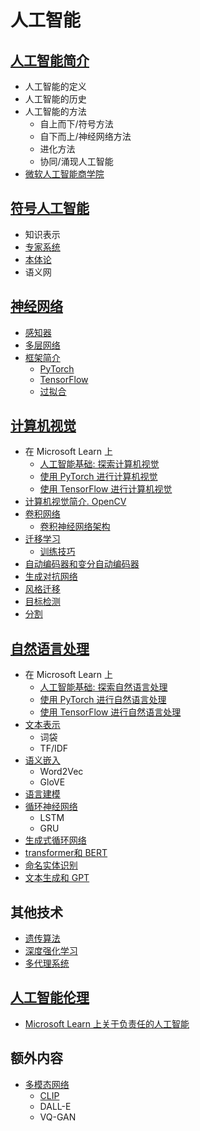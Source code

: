# 人工智能

## [人工智能简介](https://github.com/microsoft/AI-For-Beginners/blob/main/lessons/1-Intro/README_chs.md)
 - 人工智能的定义
 - 人工智能的历史
 - 人工智能的方法
     - 自上而下/符号方法
     - 自下而上/神经网络方法
     - 进化方法
     - 协同/涌现人工智能
 - [微软人工智能商学院](https://www.microsoft.com/ai/ai-business-school/?WT.mc_id=academic-77998-cacaste)

## [符号人工智能](https://github.com/microsoft/AI-For-Beginners/blob/main/lessons/2-Symbolic/README_chs.md)
 - 知识表示
 - [专家系统](https://github.com/microsoft/AI-For-Beginners/blob/main/lessons/2-Symbolic/Animals.ipynb)
 - [本体论](https://github.com/microsoft/AI-For-Beginners/blob/main/lessons/2-Symbolic/FamilyOntology.ipynb)
 - 语义网

## [神经网络](https://github.com/microsoft/AI-For-Beginners/blob/main/lessons/3-NeuralNetworks/README_chs.md)
 - [感知器](https://github.com/microsoft/AI-For-Beginners/blob/main/lessons/3-NeuralNetworks/03-Perceptron/README_chs.md)
 - [多层网络](https://github.com/microsoft/AI-For-Beginners/blob/main/lessons/3-NeuralNetworks/04-OwnFramework/README_chs.md)
 - [框架简介](https://github.com/microsoft/AI-For-Beginners/blob/main/lessons/3-NeuralNetworks/05-Frameworks/README_chs.md)
   - [PyTorch](https://github.com/microsoft/AI-For-Beginners/blob/main/lessons/3-NeuralNetworks/05-Frameworks/IntroPyTorch.ipynb)
   - [TensorFlow](https://github.com/microsoft/AI-For-Beginners/blob/main/lessons/3-NeuralNetworks/05-Frameworks/IntroKerasTF_chs.md)
   - [过拟合](https://github.com/microsoft/AI-For-Beginners/blob/main/lessons/3-NeuralNetworks/05-Frameworks/Overfitting_chs.md)

## [计算机视觉](https://github.com/microsoft/AI-For-Beginners/blob/main/lessons/4-ComputerVision/README_chs.md)
 - 在 Microsoft Learn 上
    - [人工智能基础: 探索计算机视觉](https://docs.microsoft.com/learn/paths/explore-computer-vision-microsoft-azure/?WT.mc_id=academic-77998-cacaste)
    - [使用 PyTorch 进行计算机视觉](https://docs.microsoft.com/learn/modules/intro-computer-vision-pytorch/?WT.mc_id=academic-77998-cacaste)
    - [使用 TensorFlow 进行计算机视觉](https://docs.microsoft.com/learn/modules/intro-computer-vision-TensorFlow/?WT.mc_id=academic-77998-cacaste)
 - [计算机视觉简介. OpenCV](https://github.com/microsoft/AI-For-Beginners/blob/main/lessons/4-ComputerVision/06-IntroCV/README_chs.md)
 - [卷积网络](https://github.com/microsoft/AI-For-Beginners/blob/main/lessons/4-ComputerVision/07-ConvNets/README_chs.md)
   - [卷积神经网络架构](https://github.com/microsoft/AI-For-Beginners/blob/main/lessons/4-ComputerVision/07-ConvNets/CNN_Architectures_chs.md)
 - [迁移学习](https://github.com/microsoft/AI-For-Beginners/blob/main/lessons/4-ComputerVision/08-TransferLearning/README_chs.md)
   - [训练技巧](https://github.com/microsoft/AI-For-Beginners/blob/main/lessons/4-ComputerVision/08-TransferLearning/TrainingTricks_chs.md)
 - [自动编码器和变分自动编码器](https://github.com/microsoft/AI-For-Beginners/blob/main/lessons/4-ComputerVision/09-Autoencoders/README_chs.md)
 - [生成对抗网络](https://github.com/microsoft/AI-For-Beginners/blob/main/lessons/4-ComputerVision/10-GANs/README_chs.md)
 - [风格迁移](https://github.com/microsoft/AI-For-Beginners/blob/main/lessons/4-ComputerVision/10-GANs/StyleTransfer.ipynb)
 - [目标检测](https://github.com/microsoft/AI-For-Beginners/blob/main/lessons/4-ComputerVision/11-ObjectDetection/README_chs.md)
 - [分割](https://github.com/microsoft/AI-For-Beginners/blob/main/lessons/4-ComputerVision/12-Segmentation/README_chs.md)

## [自然语言处理](https://github.com/microsoft/AI-For-Beginners/blob/main/lessons/5-NLP/README_chs.md)
 - 在 Microsoft Learn 上
    - [人工智能基础: 探索自然语言处理](https://docs.microsoft.com/learn/paths/explore-natural-language-processing/?WT.mc_id=academic-77998-cacaste)
    - [使用 PyTorch 进行自然语言处理](https://docs.microsoft.com/learn/modules/intro-natural-language-processing-pytorch/?WT.mc_id=academic-77998-cacaste)
    - [使用 TensorFlow 进行自然语言处理](https://docs.microsoft.com/learn/modules/intro-natural-language-processing-TensorFlow/?WT.mc_id=academic-77998-cacaste)
 - [文本表示](https://github.com/microsoft/AI-For-Beginners/blob/main/lessons/5-NLP/13-TextRep/README_chs.md)
    - 词袋
    - TF/IDF
 - [语义嵌入](https://github.com/microsoft/AI-For-Beginners/blob/main/lessons/5-NLP/14-Embeddings/README_chs.md)
    - Word2Vec
    - GloVE
 - [语言建模](https://github.com/microsoft/AI-For-Beginners/blob/main/lessons/5-NLP/15-LanguageModeling)
 - [循环神经网络](https://github.com/microsoft/AI-For-Beginners/blob/main/lessons/5-NLP/16-RNN/README_chs.md)
     - LSTM
     - GRU
 - [生成式循环网络](https://github.com/microsoft/AI-For-Beginners/blob/main/lessons/5-NLP/17-GenerativeNetworks/README_chs.md)
 - [transformer和 BERT](https://github.com/microsoft/AI-For-Beginners/blob/main/lessons/5-NLP/18-Transformers/README_chs.md)
 - [命名实体识别](https://github.com/microsoft/AI-For-Beginners/blob/main/lessons/5-NLP/19-NER/README_chs.md)
 - [文本生成和 GPT](https://github.com/microsoft/AI-For-Beginners/blob/main/lessons/5-NLP/20-LanguageModels/README_chs.md)
## 其他技术
 - [遗传算法](https://github.com/microsoft/AI-For-Beginners/blob/main/lessons/6-Other/21-GeneticAlgorithms/README_chs.md)
 - [深度强化学习](https://github.com/microsoft/AI-For-Beginners/blob/main/lessons/6-Other/22-DeepRL/README_chs.md)
 - [多代理系统](https://github.com/microsoft/AI-For-Beginners/blob/main/lessons/6-Other/23-MultiagentSystems/README_chs.md)

## [人工智能伦理](https://github.com/microsoft/AI-For-Beginners/blob/main/lessons/7-Ethics/README_chs.md)
 - [Microsoft Learn 上关于负责任的人工智能](https://docs.microsoft.com/learn/paths/responsible-ai-business-principles/?WT.mc_id=academic-77998-cacaste)
## 额外内容
 - [多模态网络](https://github.com/microsoft/AI-For-Beginners/blob/main/lessons/X-Extras/X1-MultiModal/README_chs.md)
   - [CLIP](https://github.com/microsoft/AI-For-Beginners/blob/main/lessons/X-Extras/X1-MultiModal/Clip.ipynb)
   - DALL-E
   - VQ-GAN